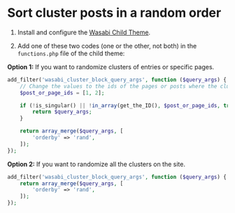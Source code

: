# Sort cluster posts in a random order

1. Install and configure the [Wasabi Child Theme](https://wasabitheme.com/documentation/#child-theme).

2. Add one of these two codes (one or the other, not both) in the `functions.php` file of the child theme:

**Option 1:** If you want to randomize clusters of entries or specific pages.

```php
add_filter('wasabi_cluster_block_query_args', function ($query_args) {
    // Change the values to the ids of the pages or posts where the clusters are located.
    $post_or_page_ids = [1, 2];

    if (!is_singular() || !in_array(get_the_ID(), $post_or_page_ids, true)) {
        return $query_args;
    }

    return array_merge($query_args, [
        'orderby' => 'rand',
    ]);
});
```

**Option 2:** If you want to randomize all the clusters on the site.

```php
add_filter('wasabi_cluster_block_query_args', function ($query_args) {
    return array_merge($query_args, [
        'orderby' => 'rand',
    ]);
});
```

